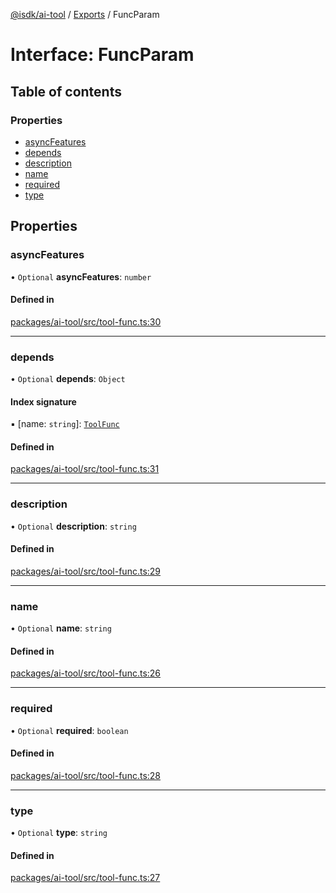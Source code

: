 [@isdk/ai-tool](../README.md) / [Exports](../modules.md) / FuncParam

# Interface: FuncParam

## Table of contents

### Properties

- [asyncFeatures](FuncParam.md#asyncfeatures)
- [depends](FuncParam.md#depends)
- [description](FuncParam.md#description)
- [name](FuncParam.md#name)
- [required](FuncParam.md#required)
- [type](FuncParam.md#type)

## Properties

### asyncFeatures

• `Optional` **asyncFeatures**: `number`

#### Defined in

[packages/ai-tool/src/tool-func.ts:30](https://github.com/isdk/ai-tool.js/blob/262bec683a365fd77a8c1ea7cbf9a636e19c4ce2/src/tool-func.ts#L30)

___

### depends

• `Optional` **depends**: `Object`

#### Index signature

▪ [name: `string`]: [`ToolFunc`](../classes/ToolFunc.md)

#### Defined in

[packages/ai-tool/src/tool-func.ts:31](https://github.com/isdk/ai-tool.js/blob/262bec683a365fd77a8c1ea7cbf9a636e19c4ce2/src/tool-func.ts#L31)

___

### description

• `Optional` **description**: `string`

#### Defined in

[packages/ai-tool/src/tool-func.ts:29](https://github.com/isdk/ai-tool.js/blob/262bec683a365fd77a8c1ea7cbf9a636e19c4ce2/src/tool-func.ts#L29)

___

### name

• `Optional` **name**: `string`

#### Defined in

[packages/ai-tool/src/tool-func.ts:26](https://github.com/isdk/ai-tool.js/blob/262bec683a365fd77a8c1ea7cbf9a636e19c4ce2/src/tool-func.ts#L26)

___

### required

• `Optional` **required**: `boolean`

#### Defined in

[packages/ai-tool/src/tool-func.ts:28](https://github.com/isdk/ai-tool.js/blob/262bec683a365fd77a8c1ea7cbf9a636e19c4ce2/src/tool-func.ts#L28)

___

### type

• `Optional` **type**: `string`

#### Defined in

[packages/ai-tool/src/tool-func.ts:27](https://github.com/isdk/ai-tool.js/blob/262bec683a365fd77a8c1ea7cbf9a636e19c4ce2/src/tool-func.ts#L27)
